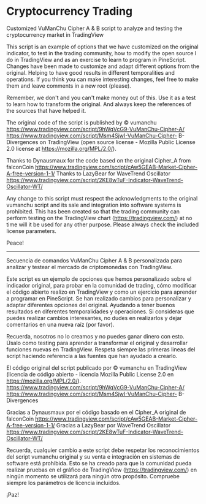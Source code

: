 # Cryptocurrency Trading 
Customized VuManChu Cipher A & B script to analyze and testing the cryptocurrency market in TradingView

This script is an example of options that we have customized on the original indicator, to test in the trading community, how to modify the open source I do in TradingView and as an exercise to learn to program in PineScript. Changes have been made to customize and adapt different options from the original. Helping to have good results in different temporalities and operations. If you think you can make interesting changes, feel free to make them and leave comments in a new root (please).

Remember, we don't and you can't make money out of this. Use it as a test to learn how to transform the original. And always keep the references of the sources that have helped it.

The original code of the script is published by © vumanchu 
https://www.tradingview.com/script/9hWqVcG9-VuManChu-Cipher-A/
https://www.tradingview.com/script/Msm4SjwI-VuManChu-Cipher- B-Divergences
on TradingView (open source license - Mozilla Public License 2.0 license at https://mozilla.org/MPL/2.0/).

Thanks to Dynausmaux for the code based on the original Cipher_A from falconCoin https://www.tradingview.com/script/cAw5GEAB-Market-Cipher-A-free-version-1-1/ Thanks to LazyBear for WaveTrend Oscillator https://www.tradingview.com/script/2KE8wTuF-Indicator-WaveTrend-Oscillator-WT/

Any change to this script must respect the acknowledgments to the original vumanchu script and its sale and integration into software systems is prohibited. This has been created so that the trading community can perform testing on the TradingView chart (https://tradingview.com/) at no time will it be used for any other purpose. Please always check the included license parameters.

Peace!

_________________________________________________________________________________________________________________________________



Secuencia de comandos VuManChu Cipher A & B personalizada para analizar y testear el mercado de criptomonedas con TradingView.

Este script es un ejemplo de opciones que hemos personalizado sobre el indicador original, para probar en la comunidad de trading, cómo modificar el código abierto realizo en TradingView y como un ejercicio para aprender a programar en PineScript. Se han realizado cambios para personalizar y adaptar diferentes opciones del original. Ayudando a tener buenos resultados en diferentes temporalidades y operaciones. Si consideras que puedes realizar cambios interesantes, no dudes en realizarlos y dejar comentarios en una nueva raíz (por favor).

Recuerda, nosotros no lo creamos y no puedes ganar dinero con esto. Úsalo como testing para aprender a transformar el original y desarrollar funciones nuevas en TradingView. Respeta siempre las primeras lineas del script haciendo referencia a las fuentes que han ayudado a crearlo.

El código original del script publicado por © vumanchu en TradingView (licencia de código abierto - licencia Mozilla Public License 2.0 en https://mozilla.org/MPL/2.0/).
https://www.tradingview.com/script/9hWqVcG9-VuManChu-Cipher-A/
https://www.tradingview.com/script/Msm4SjwI-VuManChu-Cipher- B-Divergences

Gracias a Dynausmaux por el código basado en el Cipher_A original de falconCoin https://www.tradingview.com/script/cAw5GEAB-Market-Cipher-A-free-version-1-1/ Gracias a LazyBear por WaveTrend Oscillator https://www.tradingview.com/script/2KE8wTuF-Indicator-WaveTrend-Oscillator-WT/

Recuerda, cualquier cambio a este script debe respetar los reconocimientos del script vumanchu original y su venta e integración en sistemas de software está prohibida. Esto se ha creado para que la comunidad pueda realizar pruebas en el gráfico de TradingView (https://tradingview.com/) en ningún momento se utilizará para ningún otro propósito. Compruebe siempre los parámetros de licencia incluidos.

¡Paz!
